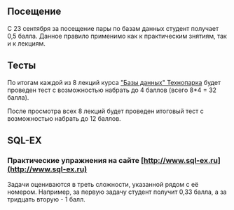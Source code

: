 ## Посещение

С 23 сентября за посещение пары по базам данных студент получает 0,5 балла. Данное правило применимо как к практическим знятиям, так и к лекциям. 


## Тесты

По итогам каждой из 8 лекций курса ["Базы данных" Технопарка](https://habrahabr.ru/company/mailru/blog/329928/) будет проведен тест с возможностью набрать до 4 баллов (всего 8\*4 = 32 балла).

После просмотра всех 8 лекций будет проведен итоговый тест с возможностью набрать до 12 баллов.


## SQL-EX

### Практические упражнения на сайте [http://www.sql-ex.ru](http://www.sql-ex.ru)

Задачи оцениваются в треть сложности, указанной рядом с её номером. Например, за первую задачу студент получит 0,33 балла, а за тридцать вторую - 1 балл.


